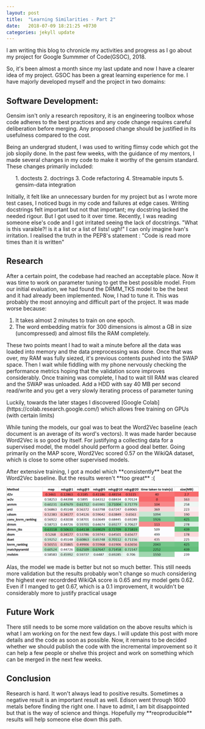 ```yaml
---
layout: post
title:  "Learning Similarities - Part 2"
date:   2018-07-09 18:21:25 +0730
categories: jekyll update
---
```


<p>I am writing this blog to chronicle my activities and progress as I go about my project for Google Summmer of Code(GSOC), 2018.</p>

So, it's been almost a month since my last update and now I have a clearer idea of my project. GSOC has been a great learning experience for me. I have majorly developed myself and the project in two domains:

<h2>Software Development:</h2>
<p>Gensim isn't only a research repository, it is an engineering toolbox whose code adheres to the best practices and any code change requires careful deliberation before merging. Any proposed change should be justified in its usefulness compared to the cost.</p>
<p>Being an undergrad student, I was used to writing flimsy code which got the job slopily done. In the past few weeks, with the guidance of my mentors, I made several changes in my code to make it worthy of the gensim standard. These changes primarily included:</p>
<ol>
1. doctests
2. doctrings
3. Code refactoring
4. Streamable inputs
5. gensim-data integration
</ol>

<p>Initially, it felt like an unnecessary burden for my project but as I wrote more test cases, I noticed bugs in my code and failures at edge cases. Writing docstrings felt important but not that important; my docstring lacked the needed rigour. But I got used to it over time. Recently, I was reading someone else's code and I got irritated seeing the lack of docstrings. "What is this varaible?! is it a list or a list of lists! ugh!" I can only imagine Ivan's irritation. I realised the truth in the PEP8's statement : "Code is read more times than it is written"</p>

<h2>Research</h2>
<p>After a certain point, the codebase had reached an acceptable place. Now it was time to work on parameter tuning to get the best possible model. From our initial evaluation, we had found the DRMM_TKS model to be the best and it had already been implemented. Now, I had to tune it. This was probably the most annoying and difficult part of the project. It was made worse because:</p>

1. It takes almost 2 minutes to train on one epoch.
2. The word embedding matrix for 300 dimensions is almost a GB in size (uncompressed) and almost fills the RAM completely.

<p>These two points meant I had to wait a minute before all the data was loaded into memory and the data preprocessing was done. Once that was over, my RAM was fully siezed, it's previous contents pushed into the SWAP space. Then I wait while fiddling with my phone nervously checking the performance metrics hoping that the validation score improves considerably. Once training was complete, I had to wait till RAM was cleared and the SWAP was unloaded. Add a HDD with say 40 MB per second read/write and you get a very slowly iterating process of parameter tuning</p>
<p>Luckily, towards the later stages I discovered [Google Colab](https://colab.research.google.com/) which allows free training on GPUs (with certain limits)</p>
<p>While tuning the models, our goal was to beat the Word2Vec baseline (each document is an average of its word's vectors). It was made harder because Word2Vec is so good by itself. For justifying a collecting data for a supervised model, the model should perform a good deal better. Going primarily on the MAP score, Word2Vec scored 0.57 on the WikiQA dataset, which is close to some other supervised models.</p>
<p>After extensive training, I got a model which **consistently** beat the Word2Vec baseline. But the results weren't **too great** :(</p>
<img src="https://raw.githubusercontent.com/aneesh-joshi/aneesh-joshi.github.io/master/_posts/images/ranged%20benchmarks%20mz.PNG" />
<p>Alas, the model we made is better but not so much better. This still needs more validation but the results probably won't change so much considering the highest ever recordrded WikiQA score is 0.65 and my model gets 0.62. Even if I manged to get 0.67, which is a 0.1 improvement, it wouldn't be considerably more to justify practical usage</p>

<h2>Future Work</h2>
There still needs to be some more validation on the above results which is what I am working on for the next few days. I will update this post with more details and the code as soon as possible. Now, it remains to be decided whether we should publish the code with the incremental improvement so it can help a few people or shelve this project and work on something which can be merged in the next few weeks.

<h2>Conclusion</h2>
Research is hard. It won't always lead to positive results. Sometimes a negative result is an important result as well. Edison went through 1600 metals before finding the right one. I have to admit, I am bit disappointed but that is the way of science and things. Hopefully my **reoproducible** results will help someone else down this path.